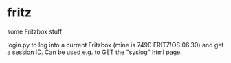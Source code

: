 # fritz
some Fritzbox stuff

login.py to log into a current Fritzbox (mine is 7490 FRITZ!OS 06.30) and get a session ID. Can be used e.g. to GET the "syslog" html page.

